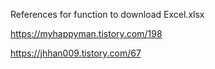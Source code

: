 References for function to download Excel.xlsx

https://myhappyman.tistory.com/198

https://jhhan009.tistory.com/67
